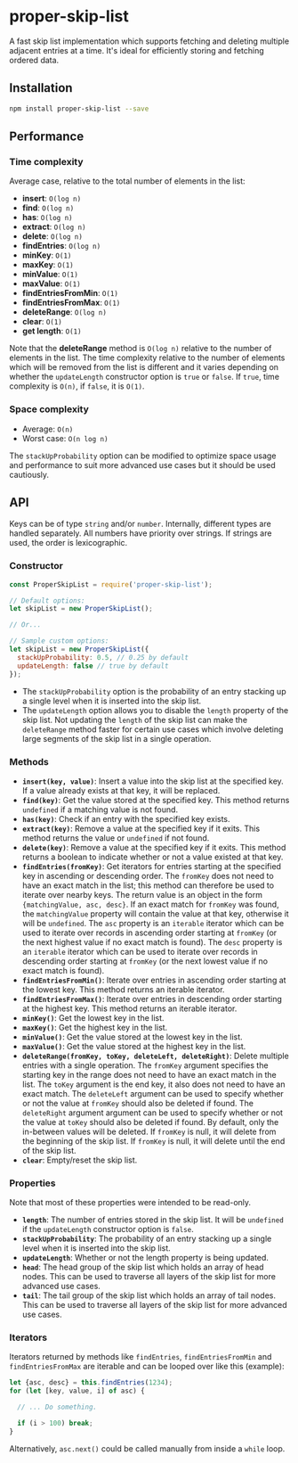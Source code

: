 # proper-skip-list
A fast skip list implementation which supports fetching and deleting multiple adjacent entries at a time.
It's ideal for efficiently storing and fetching ordered data.

## Installation

```bash
npm install proper-skip-list --save
```

## Performance

### Time complexity

Average case, relative to the total number of elements in the list:

- **insert**: `O(log n)`
- **find**: `O(log n)`
- **has**: `O(log n)`
- **extract**: `O(log n)`
- **delete**: `O(log n)`
- **findEntries**: `O(log n)`
- **minKey**: `O(1)`
- **maxKey**: `O(1)`
- **minValue**: `O(1)`
- **maxValue**: `O(1)`
- **findEntriesFromMin**: `O(1)`
- **findEntriesFromMax**: `O(1)`
- **deleteRange**: `O(log n)`
- **clear**: `O(1)`
- **get length**: `O(1)`

Note that the **deleteRange** method is `O(log n)` relative to the number of elements in the list.
The time complexity relative to the number of elements which will be removed from the list is different and it varies depending on whether the `updateLength` constructor option is `true` or `false`. If `true`, time complexity is `O(n)`, if `false`, it is `O(1)`.

### Space complexity

- Average: `O(n)`
- Worst case: `O(n log n)`

The `stackUpProbability` option can be modified to optimize space usage and performance to suit more advanced use cases but it should be used cautiously.

## API

Keys can be of type `string` and/or `number`. Internally, different types are handled separately. All numbers have priority over strings.
If strings are used, the order is lexicographic.

### Constructor

```js
const ProperSkipList = require('proper-skip-list');

// Default options:
let skipList = new ProperSkipList();

// Or...

// Sample custom options:
let skipList = new ProperSkipList({
  stackUpProbability: 0.5, // 0.25 by default
  updateLength: false // true by default
});
```

- The `stackUpProbability` option is the probability of an entry stacking up a single level when it is inserted into the skip list.
- The `updateLength` option allows you to disable the `length` property of the skip list. Not updating the `length` of the skip list can make the `deleteRange` method faster for certain use cases which involve deleting large segments of the skip list in a single operation.

### Methods

- **`insert(key, value)`**: Insert a value into the skip list at the specified key. If a value already exists at that key, it will be replaced.
- **`find(key)`**: Get the value stored at the specified key. This method returns `undefined` if a matching value is not found.
- **`has(key)`**: Check if an entry with the specified key exists.
- **`extract(key)`**: Remove a value at the specified key if it exits. This method returns the value or `undefined` if not found.
- **`delete(key)`**: Remove a value at the specified key if it exits. This method returns a boolean to indicate whether or not a value existed at that key.
- **`findEntries(fromKey)`**: Get iterators for entries starting at the specified key in ascending or descending order. The `fromKey` does not need to have an exact match in the list; this method can therefore be used to iterate over nearby keys. The return value is an object in the form `{matchingValue, asc, desc}`. If an exact match for `fromKey` was found, the `matchingValue` property will contain the value at that key, otherwise it will be `undefined`. The `asc` property is an `iterable` iterator which can be used to iterate over records in ascending order starting at `fromKey` (or the next highest value if no exact match is found). The `desc` property is an `iterable` iterator which can be used to iterate over records in descending order starting at `fromKey` (or the next lowest value if no exact match is found).
- **`findEntriesFromMin()`**: Iterate over entries in ascending order starting at the lowest key. This method returns an iterable iterator.
- **`findEntriesFromMax()`**: Iterate over entries in descending order starting at the highest key. This method returns an iterable iterator.
- **`minKey()`**: Get the lowest key in the list.
- **`maxKey()`**: Get the highest key in the list.
- **`minValue()`**: Get the value stored at the lowest key in the list.
- **`maxValue()`**: Get the value stored at the highest key in the list.
- **`deleteRange(fromKey, toKey, deleteLeft, deleteRight)`**: Delete multiple entries with a single operation. The `fromKey` argument specifies the starting key in the range does not need to have an exact match in the list. The `toKey` argument is the end key, it also does not need to have an exact match. The `deleteLeft` argument can be used to specify whether or not the value at `fromKey` should also be deleted if found. The `deleteRight` argument argument can be used to specify whether or not the value at `toKey` should also be deleted if found. By default, only the in-between values will be deleted. If `fromKey` is null, it will delete from the beginning of the skip list. If `fromKey` is null, it will delete until the end of the skip list.
- **`clear`**: Empty/reset the skip list.

### Properties

Note that most of these properties were intended to be read-only.

- **`length`**: The number of entries stored in the skip list. It will be `undefined` if the `updateLength` constructor option is `false`.
- **`stackUpProbability`**: The probability of an entry stacking up a single level when it is inserted into the skip list.
- **`updateLength`**: Whether or not the length property is being updated.
- **`head`**: The head group of the skip list which holds an array of head nodes. This can be used to traverse all layers of the skip list for more advanced use cases.
- **`tail`**: The tail group of the skip list which holds an array of tail nodes. This can be used to traverse all layers of the skip list for more advanced use cases.

### Iterators

Iterators returned by methods like `findEntries`, `findEntriesFromMin` and `findEntriesFromMax` are iterable and can be looped over like this (example):

```js
let {asc, desc} = this.findEntries(1234);
for (let [key, value, i] of asc) {

  // ... Do something.

  if (i > 100) break;
}
```

Alternatively, `asc.next()` could be called manually from inside a `while` loop.
